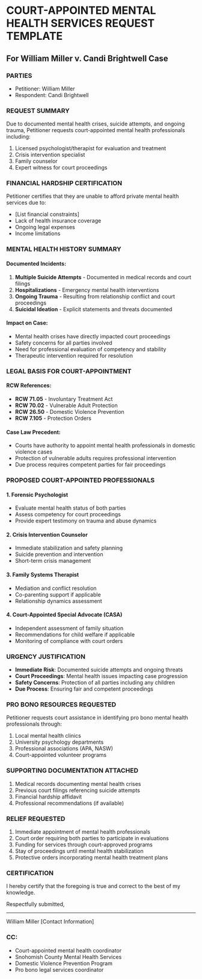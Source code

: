 # COURT-APPOINTED MENTAL HEALTH SERVICES REQUEST TEMPLATE

## For William Miller v. Candi Brightwell Case

### PARTIES
- Petitioner: William Miller
- Respondent: Candi Brightwell

### REQUEST SUMMARY
Due to documented mental health crises, suicide attempts, and ongoing trauma, Petitioner requests court-appointed mental health professionals including:
1. Licensed psychologist/therapist for evaluation and treatment
2. Crisis intervention specialist
3. Family counselor
4. Expert witness for court proceedings

### FINANCIAL HARDSHIP CERTIFICATION
Petitioner certifies that they are unable to afford private mental health services due to:
- [List financial constraints]
- Lack of health insurance coverage
- Ongoing legal expenses
- Income limitations

### MENTAL HEALTH HISTORY SUMMARY

#### Documented Incidents:
1. **Multiple Suicide Attempts** - Documented in medical records and court filings
2. **Hospitalizations** - Emergency mental health interventions
3. **Ongoing Trauma** - Resulting from relationship conflict and court proceedings
4. **Suicidal Ideation** - Explicit statements and threats documented

#### Impact on Case:
- Mental health crises have directly impacted court proceedings
- Safety concerns for all parties involved
- Need for professional evaluation of competency and stability
- Therapeutic intervention required for resolution

### LEGAL BASIS FOR COURT-APPOINTMENT

#### RCW References:
- **RCW 71.05** - Involuntary Treatment Act
- **RCW 70.02** - Vulnerable Adult Protection
- **RCW 26.50** - Domestic Violence Prevention
- **RCW 7.105** - Protection Orders

#### Case Law Precedent:
- Courts have authority to appoint mental health professionals in domestic violence cases
- Protection of vulnerable adults requires professional intervention
- Due process requires competent parties for fair proceedings

### PROPOSED COURT-APPOINTED PROFESSIONALS

#### 1. Forensic Psychologist
- Evaluate mental health status of both parties
- Assess competency for court proceedings
- Provide expert testimony on trauma and abuse dynamics

#### 2. Crisis Intervention Counselor
- Immediate stabilization and safety planning
- Suicide prevention and intervention
- Short-term crisis management

#### 3. Family Systems Therapist
- Mediation and conflict resolution
- Co-parenting support if applicable
- Relationship dynamics assessment

#### 4. Court-Appointed Special Advocate (CASA)
- Independent assessment of family situation
- Recommendations for child welfare if applicable
- Monitoring of compliance with court orders

### URGENCY JUSTIFICATION
- **Immediate Risk**: Documented suicide attempts and ongoing threats
- **Court Proceedings**: Mental health issues impacting case progression
- **Safety Concerns**: Protection of all parties including any children
- **Due Process**: Ensuring fair and competent proceedings

### PRO BONO RESOURCES REQUESTED
Petitioner requests court assistance in identifying pro bono mental health professionals through:
1. Local mental health clinics
2. University psychology departments
3. Professional associations (APA, NASW)
4. Court-appointed volunteer programs

### SUPPORTING DOCUMENTATION ATTACHED
1. Medical records documenting mental health crises
2. Previous court filings referencing suicide attempts
3. Financial hardship affidavit
4. Professional recommendations (if available)

### RELIEF REQUESTED
1. Immediate appointment of mental health professionals
2. Court order requiring both parties to participate in evaluations
3. Funding for services through court-approved programs
4. Stay of proceedings until mental health stabilization
5. Protective orders incorporating mental health treatment plans

### CERTIFICATION
I hereby certify that the foregoing is true and correct to the best of my knowledge.

Respectfully submitted,

___________________________
William Miller
[Contact Information]

### CC:
- Court-appointed mental health coordinator
- Snohomish County Mental Health Services
- Domestic Violence Prevention Program
- Pro bono legal services coordinator
